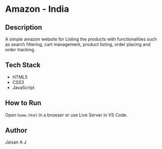 # Amazon - India

## Description

A simple amazon website for Listing the products with functionalities such as search filtering, cart management, product listing, order placing and order tracking.

## Tech Stack

- HTML5
- CSS3
- JavaScript

## How to Run

Open `home.html` in a browser or use Live Server in VS Code.

## Author

Jaisan A J
